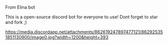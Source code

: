 From Elina bot

This is a open-source discord bot for everyone to use! Dont forget to star and fork ;)

https://media.discordapp.net/attachments/862619247897477121/862925351851130900/image0.jpg?width=1200&height=393
